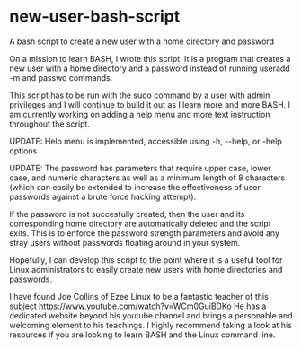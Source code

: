 # new-user-bash-script
A bash script to create a new user with a home directory and password

On a mission to learn BASH, I wrote this script. It is a program that creates a new user with a home directory and a password instead of running useradd -m and passwd commands.

This script has to be run with the sudo command by a user with admin privileges and I will continue to build it out as I learn more and more BASH. I am currently working on adding a help menu and more text instruction throughout the script. 

UPDATE: Help menu is implemented, accessible using -h, --help, or -help options

UPDATE: The password has parameters that require upper case, lower case, and numeric characters as well as a minimum length of 8 characters (which can easily be extended to increase the effectiveness of user passwords against a brute force hacking attempt).

If the password is not succesfully created, then the user and its corresponding home directory are automatically deleted and the script exits. This is to enforce the password strength parameters and avoid any stray users without passwords floating around in your system.

Hopefully, I can develop this script to the point where it is a useful tool for Linux administrators to easily create new users with home directories and passwords.

I have found Joe Collins of Ezee Linux to be a fantastic teacher of this subject https://www.youtube.com/watch?v=WCm0GuiBDKo 
He has a dedicated website beyond his youtube channel and brings a personable and welcoming element to his teachings. I highly recommend taking a look at his resources if you are looking to learn BASH and the Linux command line.  
